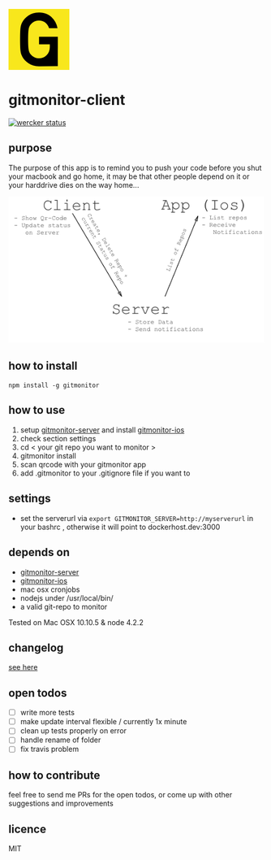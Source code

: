 ![logo](https://github.com/theotow/gitmonitor-client/raw/master/github/120x120.png "logo")

# gitmonitor-client

[![wercker status](https://app.wercker.com/status/589b3708b50668263151b6b163d981bc/s/master "wercker status")](https://app.wercker.com/project/bykey/589b3708b50668263151b6b163d981bc)

## purpose

The purpose of this app is to remind you to push your code before you shut your macbook and go home, it may be that other people depend on it or your harddrive dies on the way home...

![flow](https://github.com/theotow/gitmonitor-client/raw/master/github/flow.png "flow")


## how to install

```
npm install -g gitmonitor
```

## how to use

1. setup [gitmonitor-server](https://github.com/theotow/gitmonitor-server) and install [gitmonitor-ios](https://github.com/theotow/gitmonitor-ios)
2. check section settings
3. cd < your git repo you want to monitor >
4. gitmonitor install
5. scan qrcode with your gitmonitor app
6. add .gitmonitor to your .gitignore file if you want to

## settings

* set the serverurl via ```export GITMONITOR_SERVER=http://myserverurl``` in your bashrc , otherwise it will point to dockerhost.dev:3000

## depends on

* [gitmonitor-server](https://github.com/theotow/gitmonitor-server)
* [gitmonitor-ios](https://github.com/theotow/gitmonitor-ios)
* mac osx cronjobs
* nodejs under /usr/local/bin/
* a valid git-repo to monitor

Tested on Mac OSX 10.10.5 & node 4.2.2

## changelog

[see here](https://github.com/theotow/gitmonitor-client/blob/master/CHANGELOG.md)

## open todos

* [ ] write more tests
* [ ] make update interval flexible / currently 1x minute
* [ ] clean up tests properly on error
* [ ] handle rename of folder
* [ ] fix travis problem

## how to contribute

feel free to send me PRs for the open todos, or come up with other suggestions and improvements

## licence

MIT
